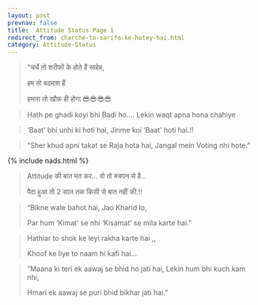 ```yaml
---
layout: post
prevnav: false
title:  Attitude Status Page 1
redirect_from: charche-to-sarifo-ke-hotey-hai.html
category: Attitude-Status
---
```

> "चर्चे तो शरीफों के होते हैं साहेब, 
> 
> हम तो बदमाश हैं 
> 
> हमारा तो खौफ ही होगा 😎😎😎😎

 

> Hath pe ghadi koyi bhi Badi ho….  Lekin waqt apna hona chahiye

> ‘Baat’ bhi unhi ki hoti hai, Jinme koi ‘Baat’ hoti hai.!!

> “Sher khud apni takat se Raja hota hai, Jangal mein Voting nhi hote.”

{% include nads.html %}

> Attitude की बात मत कर… वो तो बचपन से है..
> 
> पैदा हुआ तो 2 साल तक किसी से बात नहीं की.!!


> “Bikne wale bahot hai, Jao Kharid lo, 
> 
> Par hum ‘Kimat’ se nhi ‘Kisamat’ se mila karte hai.”

> Hathiar to shok ke leyi rakha karte hai ,, 
> 
> Khoof ke liye to naam hi kafi hai…

> “Maana ki teri ek aawaj se bhid ho jati hai, Lekin hum bhi kuch kam nhi, 
> 
> Hmari ek aawaj se puri bhid bikhar jati hai.”